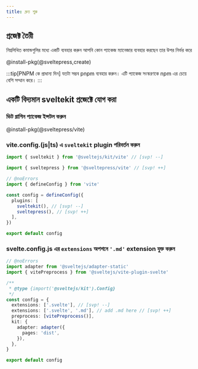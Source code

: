 ```yaml
---
title: দ্রুত শুরু
---
```


## প্রজেক্ট তৈরী

নিম্নলিখিত কমান্ডগুলির মধ্যে একটি ব্যবহার করুন
আপনি কোন প্যাকেজ ম্যানেজার ব্যবহার করছেন তার উপর নির্ভর করে

@install-pkg(@sveltepress,create)

:::tip[PNPM কে প্রাধান্য দিন]
যতটা সম্ভব pnpm ব্যবহার করুন। এটি প্যাকেজ সংস্করণকে npm এর চেয়ে বেশি সম্মান করে।
:::

## একটি বিদ্যমান sveltekit প্রজেক্টে যোগ করা

### ভিট প্লাগিন প্যাকেজ ইন্সটল করুন

@install-pkg(@sveltepress/vite)

### vite.config.(js|ts) এ `sveltekit` plugin পরিবর্তন করুন

```ts title="vite.config.(js|ts)"
import { sveltekit } from '@sveltejs/kit/vite' // [svp! --]

import { sveltepress } from '@sveltepress/vite' // [svp! ++]

// @noErrors
import { defineConfig } from 'vite'

const config = defineConfig({
  plugins: [
    sveltekit(), // [svp! --]
    sveltepress(), // [svp! ++]
  ],
})

export default config
```

### svelte.config.js এর `extensions` অপশনে `'.md'` extension যুক্ত করুন

```ts title="svelte.config.js"
// @noErrors
import adapter from '@sveltejs/adapter-static'
import { vitePreprocess } from '@sveltejs/vite-plugin-svelte'

/**
 * @type {import('@sveltejs/kit').Config}
 */
const config = {
  extensions: ['.svelte'], // [svp! --]
  extensions: ['.svelte', '.md'], // add .md here // [svp! ++]
  preprocess: [vitePreprocess()],
  kit: {
    adapter: adapter({
      pages: 'dist',
    }),
  },
}

export default config
```
